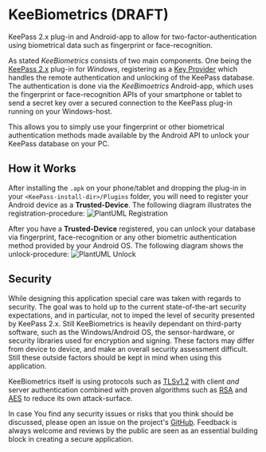 # KeeBiometrics (DRAFT)

KeePass 2.x plug-in and Android-app to allow for two-factor-authentication using biometrical data such as fingerprint or face-recognition.

As stated _KeeBiometrics_ consists of two main components. One being the [KeePass 2.x](https://keepass.info/) plug-in for _Windows_, registering as a [Key Provider](https://keepass.info/help/v2_dev/plg_keyprov.html) which handles the remote authentication and unlocking of the KeePass database. The authentication is done via the _KeeBimoetrics_ Android-app, which uses the fingerprint or face-recognition APIs of your smartphone or tablet to send a secret key over a secured connection to the KeePass plug-in running on your Windows-host.

This allows you to simply use your fingerprint or other biometrical authentication methods made available by the Android API to unlock your KeePass database on your PC.

## How it Works

After installing the `.apk`  on your phone/tablet and dropping the plug-in in your `<KeePass-install-dir>/Plugins` folder, you will need to register your Android device as a __Trusted-Device__. The following diagram illustrates the registration-procedure:
![PlantUML Registration](http://www.plantuml.com/plantuml/png/1S513i9020NGg-W5XhrB5xhm52FzQKawq7mWNj_txkPwzeRcUJkghdo8SFx6RdNqjnFKy8BNq5Zo8l06mss5V82dnKBHD6NDB52sK25so-8i2nzN_m40)

After you have a __Trusted-Device__ registered, you can unlock your database via fingerprint, face-recognition or any other biometric authentication method provided by your Android OS. The following diagram shows the unlock-procedure:
![PlantUML Unlock](http://www.plantuml.com/plantuml/png/1S6z3G8n30RG_gQ01UAUwaG11LC4vnCN4Tid_uZrUM-Fx9ubQxjEvLK3vUjoP9vn8_B-Qv-PHxqhu6oQq6niGWy7dd3JAKOlu3vDa3uvI7ead8OnbIxZRpjhsw6ZPFq1)

## Security

While designing this application special care was taken with regards to security. The goal was to hold up to the current state-of-the-art security expectations, and in particular, not to imped the level of security presented by KeePass 2.x. Still KeeBiometrics is heavily dependant on third-party software, such as the Windows/Android OS, the sensor-hardware, or security libraries used for encryption and signing. These factors may differ from device to device, and make an overall security assessment difficult. Still these outside factors should be kept in mind when using this application.

KeeBiometrics itself is using protocols such as [TLSv1.2](https://tools.ietf.org/html/rfc5246) with client _and_ server authentication combined with proven algorithms such as [RSA](https://en.wikipedia.org/wiki/RSA_%28cryptosystem%29) and [AES](https://de.wikipedia.org/wiki/Advanced_Encryption_Standard) to reduce its own attack-surface.

In case You find any security issues or risks that you think should be discussed, please open an issue on the project's [GitHub](https://github.com/FreeGeronimo/KeeBiometrics). Feedback is always welcome and reviews by the public are seen as an essential building block in creating a secure application.
